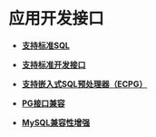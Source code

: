 # 应用开发接口

-   **[支持标准SQL](支持标准SQL.md)**  

-   **[支持标准开发接口](支持标准开发接口.md)**  

-   **[支持嵌入式SQL预处理器（ECPG）](支持嵌入式SQL预处理器-ECPG.md)**  

-   **[PG接口兼容](PG接口兼容.md)**  

-   **[MySQL兼容性增强](MySQL兼容性增强.md)**  


